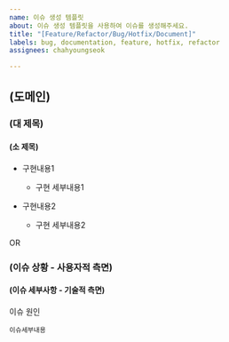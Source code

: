 ```yaml
---
name: 이슈 생성 템플릿
about: 이슈 생성 템플릿을 사용하여 이슈를 생성해주세요.
title: "[Feature/Refactor/Bug/Hotfix/Document]"
labels: bug, documentation, feature, hotfix, refactor
assignees: chahyoungseok

---
```


## (도메인)

### (대 제목)
#### (소 제목)

* 구현내용1
    * 구현 세부내용1

* 구현내용2
    * 구현 세부내용2

OR

### (이슈 상황 - 사용자적 측면)
#### (이슈 세부사항 - 기술적 측면)

이슈 원인
```` issue1
이슈세부내용
````
